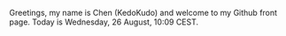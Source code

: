 Greetings, my name is Chen (KedoKudo) and welcome to my Github front page.  Today is Wednesday, 26 August, 10:09 CEST.